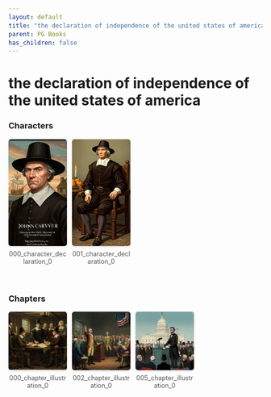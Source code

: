 ```yaml
---
layout: default
title: "the declaration of independence of the united states of america"
parent: PG Books
has_children: false
---
```



<style>
.image-gallery {
  display: flex;
  flex-wrap: wrap;
  justify-content: space-between;
  margin-bottom: 20px;
}

.image-row {
  display: flex;
  justify-content: flex-start;
  width: 100%;
  margin-bottom: 20px;
}

.image-item {
  width: 23%;
  margin-right: 2%;
  text-align: center;
}

.image-item:last-child {
  margin-right: 0;
}

.image-item img {
  width: 100%;
  height: auto;
  object-fit: cover;
  border-radius: 5px;
  box-shadow: 0 2px 4px rgba(0,0,0,0.1);
}

.image-item p {
  margin-top: 5px;
  font-size: 0.9em;
  color: #555;
}

.video-container {
  margin: 20px 0;
}
</style>


# the declaration of independence of the united states of america

<h3>Characters</h3>
<div class="image-gallery">
<div class="image-row">
  <div class="image-item">
    <img src="../../assets/pg_books_ai_generated_photos/the_declaration_of_independence_of_the_united_states_of_america/characters/000_character_declaration_0.png" alt="000_character_declaration_0">
    <p>000_character_declaration_0</p>
  </div>
  <div class="image-item">
    <img src="../../assets/pg_books_ai_generated_photos/the_declaration_of_independence_of_the_united_states_of_america/characters/001_character_declaration_0.png" alt="001_character_declaration_0">
    <p>001_character_declaration_0</p>
  </div>
</div>
</div>

<h3>Chapters</h3>
<div class="image-gallery">
<div class="image-row">
  <div class="image-item">
    <img src="../../assets/pg_books_ai_generated_photos/the_declaration_of_independence_of_the_united_states_of_america/chapters/000_chapter_illustration_0.png" alt="000_chapter_illustration_0">
    <p>000_chapter_illustration_0</p>
  </div>
  <div class="image-item">
    <img src="../../assets/pg_books_ai_generated_photos/the_declaration_of_independence_of_the_united_states_of_america/chapters/002_chapter_illustration_0.png" alt="002_chapter_illustration_0">
    <p>002_chapter_illustration_0</p>
  </div>
  <div class="image-item">
    <img src="../../assets/pg_books_ai_generated_photos/the_declaration_of_independence_of_the_united_states_of_america/chapters/005_chapter_illustration_0.png" alt="005_chapter_illustration_0">
    <p>005_chapter_illustration_0</p>
  </div>
</div>
</div>
